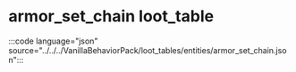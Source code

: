 # armor_set_chain loot_table

:::code language="json" source="../../../VanillaBehaviorPack/loot_tables/entities/armor_set_chain.json":::